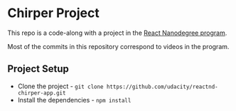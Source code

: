 # Chirper Project

This repo is a code-along with a project in the [React Nanodegree program](https://www.udacity.com/course/react-nanodegree--nd019).

Most of the commits in this repository correspond to videos in the program.

## Project Setup

- Clone the project - `git clone https://github.com/udacity/reactnd-chirper-app.git`
- Install the dependencies - `npm install`